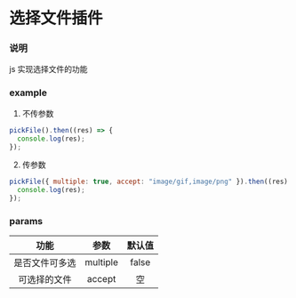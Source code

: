 # 选择文件插件

### 说明

js 实现选择文件的功能

### example

1. 不传参数

```javascript
pickFile().then((res) => {
  console.log(res);
});
```

2. 传参数

```javascript
pickFile({ multiple: true, accept: "image/gif,image/png" }).then((res) => {
  console.log(res);
});
```

### params

|      功能      |   参数   | 默认值 |
| :------------: | :------: | :----: |
| 是否文件可多选 | multiple | false  |
|  可选择的文件  |  accept  |   空   |
